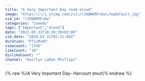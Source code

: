 ```yaml
---
title: "A Very Important Day read aloud"
image: "https:\/\/i.ytimg.com\/vi\/l3UQNKRFvbw\/hqdefault.jpg"
vid_id: "l3UQNKRFvbw"
categories: "Comedy"
tags: ["Important","aloud"]
date: "2022-03-31T18:39:39+03:00"
vid_date: "2019-01-31T02:11:04Z"
duration: "PT11M10S"
viewcount: "1745"
likeCount: "18"
dislikeCount: ""
channel: "Kaitlyn LaRae Phillips"
---
```

{% raw %}A Very Important Day- Harcourt stout{% endraw %}
